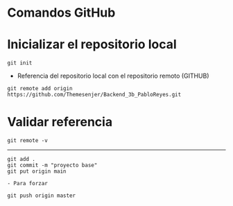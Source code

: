 # Comandos GitHub

# Inicializar el repositorio local
```
git init
```
- Referencia del repositorio local con el repositorio remoto (GITHUB)
````
git remote add origin https://github.com/Themesenjer/Backend_3b_PabloReyes.git
````

# Validar referencia
````
git remote -v
````
--------------------
```
git add .
git commit -m "proyecto base"
git put origin main
```
```
- Para forzar

git push origin master
```